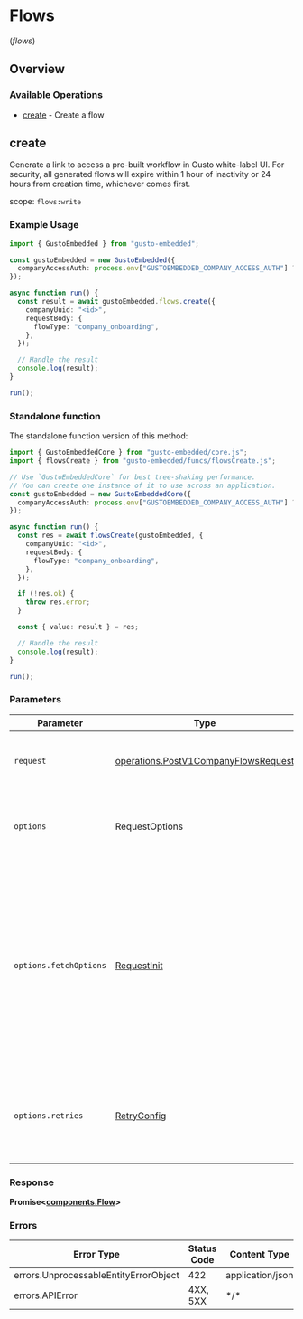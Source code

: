 # Flows
(*flows*)

## Overview

### Available Operations

* [create](#create) - Create a flow

## create

Generate a link to access a pre-built workflow in Gusto white-label UI. For security, all generated flows will expire within 1 hour of inactivity or 24 hours from creation time, whichever comes first.

scope: `flows:write`

### Example Usage

```typescript
import { GustoEmbedded } from "gusto-embedded";

const gustoEmbedded = new GustoEmbedded({
  companyAccessAuth: process.env["GUSTOEMBEDDED_COMPANY_ACCESS_AUTH"] ?? "",
});

async function run() {
  const result = await gustoEmbedded.flows.create({
    companyUuid: "<id>",
    requestBody: {
      flowType: "company_onboarding",
    },
  });

  // Handle the result
  console.log(result);
}

run();
```

### Standalone function

The standalone function version of this method:

```typescript
import { GustoEmbeddedCore } from "gusto-embedded/core.js";
import { flowsCreate } from "gusto-embedded/funcs/flowsCreate.js";

// Use `GustoEmbeddedCore` for best tree-shaking performance.
// You can create one instance of it to use across an application.
const gustoEmbedded = new GustoEmbeddedCore({
  companyAccessAuth: process.env["GUSTOEMBEDDED_COMPANY_ACCESS_AUTH"] ?? "",
});

async function run() {
  const res = await flowsCreate(gustoEmbedded, {
    companyUuid: "<id>",
    requestBody: {
      flowType: "company_onboarding",
    },
  });

  if (!res.ok) {
    throw res.error;
  }

  const { value: result } = res;

  // Handle the result
  console.log(result);
}

run();
```

### Parameters

| Parameter                                                                                                                                                                      | Type                                                                                                                                                                           | Required                                                                                                                                                                       | Description                                                                                                                                                                    |
| ------------------------------------------------------------------------------------------------------------------------------------------------------------------------------ | ------------------------------------------------------------------------------------------------------------------------------------------------------------------------------ | ------------------------------------------------------------------------------------------------------------------------------------------------------------------------------ | ------------------------------------------------------------------------------------------------------------------------------------------------------------------------------ |
| `request`                                                                                                                                                                      | [operations.PostV1CompanyFlowsRequest](../../models/operations/postv1companyflowsrequest.md)                                                                                   | :heavy_check_mark:                                                                                                                                                             | The request object to use for the request.                                                                                                                                     |
| `options`                                                                                                                                                                      | RequestOptions                                                                                                                                                                 | :heavy_minus_sign:                                                                                                                                                             | Used to set various options for making HTTP requests.                                                                                                                          |
| `options.fetchOptions`                                                                                                                                                         | [RequestInit](https://developer.mozilla.org/en-US/docs/Web/API/Request/Request#options)                                                                                        | :heavy_minus_sign:                                                                                                                                                             | Options that are passed to the underlying HTTP request. This can be used to inject extra headers for examples. All `Request` options, except `method` and `body`, are allowed. |
| `options.retries`                                                                                                                                                              | [RetryConfig](../../lib/utils/retryconfig.md)                                                                                                                                  | :heavy_minus_sign:                                                                                                                                                             | Enables retrying HTTP requests under certain failure conditions.                                                                                                               |

### Response

**Promise\<[components.Flow](../../models/components/flow.md)\>**

### Errors

| Error Type                            | Status Code                           | Content Type                          |
| ------------------------------------- | ------------------------------------- | ------------------------------------- |
| errors.UnprocessableEntityErrorObject | 422                                   | application/json                      |
| errors.APIError                       | 4XX, 5XX                              | \*/\*                                 |